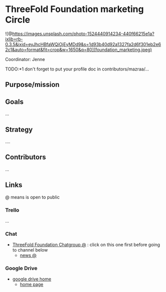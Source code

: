 # ThreeFold Foundation marketing Circle

![@https://images.unsplash.com/photo-1524440914234-440f66215e1a?ixlib=rb-0.3.5&ixid=eyJhcHBfaWQiOjEyMDd9&s=1d93b40d92a1327fa2d6f301eb2e62c1&auto=format&fit=crop&w=1650&q=80](foundation_marketing.jpeg)

Coordinator: Jenne

TODO:*1 don't forget to put your profile doc in contributors/mazraa/...

## Purpose/mission

## Goals

...

## Strategy

....

## Contributors

...

## Links

@ means is open to public

### Trello

...

### Chat

- [ThreeFold Foundation Chatgroup @](https://chat.grid.tf/signup_user_complete/?id=wpz16r964bdnuqxc5p7kn5upmo) : click on this one first before going to channel below
   - [news @](https://chat.grid.tf/threefold/channels/town-square)
   
### Google Drive

- [google drive home]()
    - [home page]()

